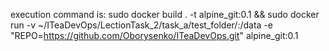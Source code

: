 execution  command is:
sudo docker build . -t alpine_git:0.1 && sudo docker run  -v ~/ITeaDevOps/LectionTask_2/task_a/test_folder/:/data -e "REPO=https://github.com/Oborysenko/ITeaDevOps.git" alpine_git:0.1
